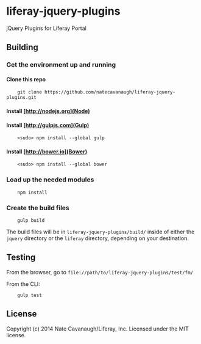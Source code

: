 # liferay-jquery-plugins

jQuery Plugins for Liferay Portal

## Building

### Get the environment up and running
#### Clone this repo
```
	git clone https://github.com/natecavanaugh/liferay-jquery-plugins.git
```
#### Install [http://nodejs.org](Node)
#### Install [http://gulpjs.com](Gulp)
```
	<sudo> npm install --global gulp
```
#### Install [http://bower.io](Bower)
```
	<sudo> npm install --global bower
```

### Load up the needed modules
```
	npm install
```

### Create the build files
```
	gulp build
```

The build files will be in `liferay-jquery-plugins/build/` inside of either the `jquery` directory or the `liferay` directory, depending on your destination.

## Testing

From the browser, go to `file://path/to/liferay-jquery-plugins/test/fm/`

From the CLI:
```
	gulp test
```

## License

Copyright (c) 2014 Nate Cavanaugh/Liferay, Inc. Licensed under the MIT license.